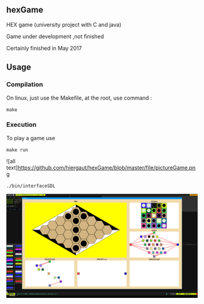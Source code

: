 ## hexGame
HEX game (university project with C and java)

Game under development ,not finished

Certainly finished in May 2017


## Usage

### Compilation

On linux, just use the Makefile,
at the root, use command :

```viml
make
```


### Execution

To play a game use

```viml
make run
```
![all text]https://github.com/hiergaut/hexGame/blob/master/file/pictureGame.png

```viml
./bin/interfaceSDL
```

![alt text](https://github.com/hiergaut/hexGame/blob/master/src/c/fake/invertEdgeWay.png)

